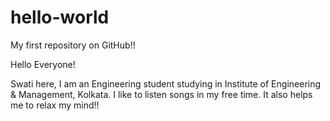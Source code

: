 # hello-world
My first repository on GitHub!!

Hello Everyone!

Swati here, I am an Engineering student studying in Institute of Engineering & Management, Kolkata.
I like to listen songs in my free time. It also helps me to relax my mind!!

